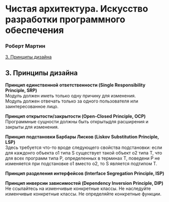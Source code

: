 # Чистая архитектура. Искусство разработки программного обеспечения <a name='home'></a>

### Роберт Мартин

[3. Принципы дизайна](#disign-principle)

## 3. Принципы дизайна <a name='disign-principle'></a>

**Принцип единственной ответственности (Single Responsibility Principle, SRP)**  
Модуль должен иметь только одну причину для изменения.  
Модуль должен отвечать только за одного пользователя или заинтересованное лицо.

**Принцип открытости/закрытости (Open-Closed Principle, OCP)**  
Программные сущности должны быть открытыдля расширения и закрыты для изменения.

**Принцип подстановки Барбары Лисков (Liskov Substitution Principle, LSP)**  
Здесь требуется что-то вроде следующего свойства подстановки: если для каждонго объекта о1 типа S существует такой объект о2 типа Т, что для всех программ типа Р, определенных в терминах Т, поведени Р не изменяется при подстановке о1 вместо о2, то S является подтипом Т.

**Принцип разделения интерфейсов (Interface Segregation Principle, ISP)**

**Принцип инверсии зависимостей (Dependency Inversion Principle, DIP)**  
Не ссылайтесь на изменчивые конкретные классы. Не наследуйте изменчивые конкретные классы. Не определяйте конкретные функции.

